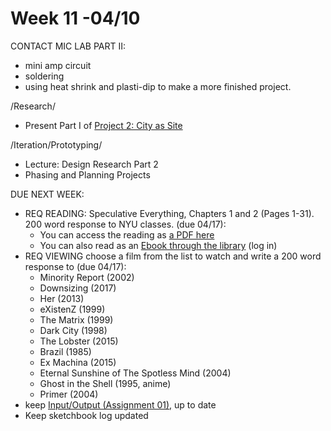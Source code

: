 # Week 11 -04/10


CONTACT MIC LAB PART II:
* mini amp circuit
* soldering
* using heat shrink and plasti-dip to make a more finished project. 

/Research/
* Present Part I of [Project 2: City as Site](city_as_site.md)

/Iteration/Prototyping/
* Lecture: Design Research Part 2
* Phasing and Planning Projects 


DUE NEXT WEEK:
* REQ READING: Speculative Everything, Chapters 1 and 2 (Pages 1-31). 200 word response to NYU classes. (due 04/17):
  * You can access the reading as [a PDF here](https://drive.google.com/open?id=1UgeACzw1-rFpvam_mqtDrqICy6HSVydA)
  * You can also read as an [Ebook through the library](https://getit.library.nyu.edu/go/9463476) (log in) 
* REQ VIEWING choose a film from the list to watch and write a 200 word response to (due 04/17): 
  * Minority	Report (2002)
  * Downsizing (2017)
  * Her (2013)
  * eXistenZ (1999)
  * The	Matrix (1999)
  * Dark	City (1998)
  * The Lobster	(2015)
  * Brazil (1985)
  * Ex	Machina (2015)
  * Eternal	Sunshine	of	The	Spotless	Mind	(2004)
  * Ghost	in	the	Shell	(1995,	anime)
  * Primer (2004) 
* keep [Input/Output (Assignment 01),](constant_inputoutput.md) up to date  
* Keep sketchbook log updated


